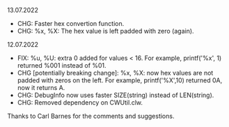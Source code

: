 13.07.2022
- CHG: Faster hex convertion function.
- CHG: %x, %X: The hex value is left padded with zero (again).

12.07.2022
- FIX: %u, %U: extra 0 added for values < 16. For example, printf('%x', 1) returned %001 instead of %01.
- CHG [potentially breaking change]: %x, %X: now hex values are not padded with zeros on the left. For example, printf('%X',10) returned 0A, now it returns A.
- CHG: DebugInfo now uses faster SIZE(string) instead of LEN(string).
- CHG: Removed dependency on CWUtil.clw.

Thanks to Carl Barnes for the comments and suggestions.